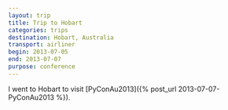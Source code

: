 ```yaml
---
layout: trip
title: Trip to Hobart
categories: trips
destination: Hobart, Australia
transport: airliner
begin: 2013-07-05
end: 2013-07-07
purpose: conference
---
```


I went to Hobart to visit [PyConAu2013]({% post_url 2013-07-07-PyConAu2013 %}).
